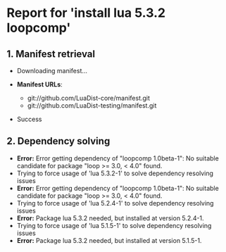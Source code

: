 # Report for 'install lua 5.3.2 loopcomp'


## 1. Manifest retrieval

- Downloading manifest...

- **Manifest URLs**:
    - git://github.com/LuaDist-core/manifest.git
    - git://github.com/LuaDist-testing/manifest.git
- Success

## 2. Dependency solving

- **Error:** Error getting dependency of "loopcomp 1.0beta-1": No suitable candidate for package "loop >= 3.0, < 4.0" found.
- Trying to force usage of 'lua 5.3.2-1' to solve dependency resolving issues
- **Error:** Error getting dependency of "loopcomp 1.0beta-1": No suitable candidate for package "loop >= 3.0, < 4.0" found.
- Trying to force usage of 'lua 5.2.4-1' to solve dependency resolving issues
- **Error:** Package lua 5.3.2 needed, but installed at version 5.2.4-1.
- Trying to force usage of 'lua 5.1.5-1' to solve dependency resolving issues
- **Error:** Package lua 5.3.2 needed, but installed at version 5.1.5-1.
